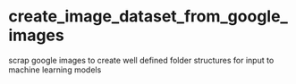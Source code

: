# create_image_dataset_from_google_images
scrap google images to create well defined folder structures for input to machine learning models

